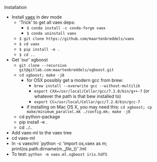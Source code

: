 Installation
 * Install [vaex](https://github.com/maartenbreddels/vaex) in dev mode
   * 'Trick' to get all vaex deps:
     * `$ conda install -c conda-forge vaex`
     * `$ conda uninstall vaex`
   * `$ git clone https://github.com/maartenbreddels/vaex`
   * `$ cd vaex`
   * `$ pip install -e . `
   * `$ cd ..`
 * Get 'our' xgboost
   * `git clone --recursive git@gitlab.com:maartenbreddels/xgboost.git`
   * `cd xgboost; make -j8`
     * for OSX possibly get a modern gcc from brew:
        *  `brew install --overwrite gcc --without-multilib`
        *  `export CXX=/usr/local/Cellar/gcc/7.2.0/bin/g++-7` (or whatever the path is that bew installed to)
        *  `export CC=/usr/local/Cellar/gcc/7.2.0/bin/gcc-7`
     * if installing on Mac OS X, you may need this:  `cd xgboost; cp make/minimum_parallel.mk ./config.mk; make -j8`
   * cd python-package
   * pip install -e .
   * cd ../..
 * Add vaex-ml to the vaex tree
  * cd vaex-ml
  * ln -s vaex/ml \`python -c 'import os,vaex as m; print(os.path.dirname(m.\__file\__))'\`/ml
  * To test: `python -m vaex.ml.xgboost iris.hdf5`